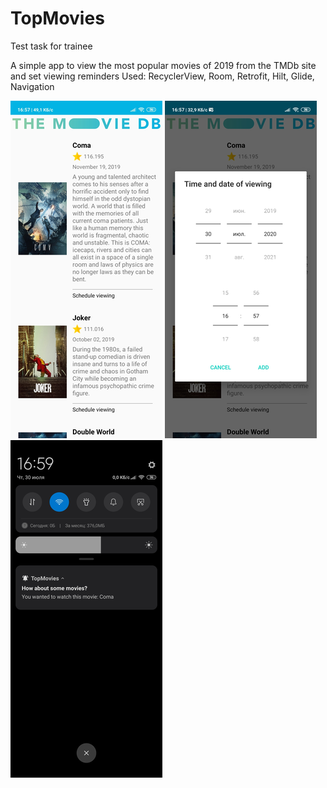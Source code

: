 # TopMovies
Test task for trainee

A simple app to view the most popular movies of 2019 from the TMDb site and set viewing reminders
Used: RecyclerView, Room, Retrofit, Hilt, Glide, Navigation

![alt text](https://github.com/LifestrimS/TopMovies/blob/master/yhu2pqK9IQ0.png) ![alt text](https://github.com/LifestrimS/TopMovies/blob/master/QoZvCvzOzqk.png) ![alt text](https://github.com/LifestrimS/TopMovies/blob/master/LsNPCPGV6_0.png) 
